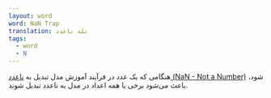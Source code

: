 ```yaml
---
layout: word
word: NaN Trap
translation: تله ناعدد
tags:
  - word
  - N
---
```

هنگامی که یک عدد در فرآیند آموزش مدل تبدیل به [ناعدد (NaN - Not a Number)](https://wikipedia.org/wiki/NaN) شود، باعث می‌شود برخی یا همه اعداد در مدل به ناعدد تبدیل شوند.